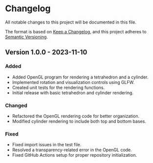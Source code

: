 # Changelog

All notable changes to this project will be documented in this file.

The format is based on [Keep a Changelog](https://keepachangelog.com/en/1.0.0/),
and this project adheres to [Semantic Versioning](https://semver.org/spec/v2.0.0.html).

## Version 1.0.0 - 2023-11-10
### Added
- Added OpenGL program for rendering a tetrahedron and a cylinder.
- Implemented rotation and visualization controls using GLFW.
- Created unit tests for the rendering functions.
- Initial release with basic tetrahedron and cylinder rendering.
### Changed
- Refactored the OpenGL rendering code for better organization.
- Modified cylinder rendering to include both top and bottom bases.
### Fixed
- Fixed import issues in the test file.
- Resolved a transparency-related error in the OpenGL code.
- Fixed GitHub Actions setup for proper repository initialization.
